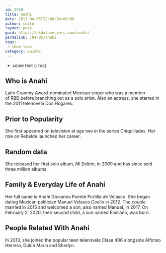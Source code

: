 ```yaml
---
id: 2768
title: Anahí
date: 2012-04-05T22:00:34+00:00
author: chito
layout: post
guid: https://ukdataservers.com/anahi/
permalink: /04/05/anahi
tags:
 - show love
category: Guides
---
```


* some text
{: toc}


## Who is  Anahí
                  
                  
                  
Latin Grammy Award-nominated Mexican singer who was a member of RBD before branching out as a solo artist. Also an actress, she starred in the 2011 telenovela Dos Hogares. 
                  
                
                
                
## Prior to Popularity 
                  
                  
                  
She first appeared on television at age two in the series Chiquilladas. Her role on Rebelde launched her career.
                  
                
                
                
## Random data 
                  
                  
                  
She released her first solo album, Mi Delirio, in 2009 and has since sold three million albums.
                  
                
                
                
## Family & Everyday Life of Anahí
                  
                  
                  
Her full name is Anahí Giovanna Puente Portilla de Velasco. She began dating Mexican politician Manuel Velasco Coello in 2012. The couple married in 2015 and welcomed a son, also named Manuel, in 2017. On February 2, 2020, their second child, a son named Emiliano, was born.
                  
                
                
                
## People Related With  Anahí
                  
                  
                  
In 2013, she joined the popular teen telenovela Clase 406 alongside Alfonso Herrera, Dulce María and Sherlyn. 
                  
                
              
            
          
          
          
    
    
  
